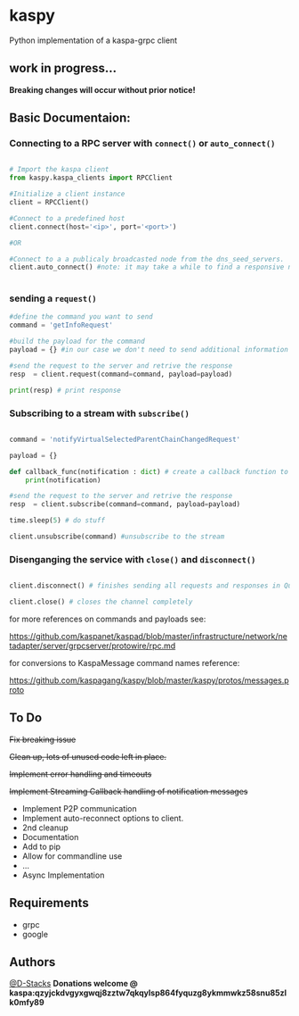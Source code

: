 # kaspy

Python implementation of a kaspa-grpc client

## work in progress...

**Breaking changes will occur without prior notice!**
    
## Basic Documentaion:

### Connecting to a RPC server with `connect()` or `auto_connect()` 

```python

# Import the kaspa client
from kaspy.kaspa_clients import RPCClient

#Initialize a client instance
client = RPCClient() 

#Connect to a predefined host
client.connect(host='<ip>', port='<port>') 

#OR

#Connect to a a publicaly broadcasted node from the dns_seed_servers.
client.auto_connect() #note: it may take a while to find a responsive nodes, timeout should be issued to not get stuck searching
    
```
### sending a `request()`

```python
#define the command you want to send
command = 'getInfoRequest'

#build the payload for the command
payload = {} #in our case we don't need to send additional information 

#send the request to the server and retrive the response
resp  = client.request(command=command, payload=payload)

print(resp) # print response

```
### Subscribing to a stream with `subscribe()`

```python 

command = 'notifyVirtualSelectedParentChainChangedRequest'

payload = {}

def callback_func(notification : dict) # create a callback function to process the notifications
    print(notification)

#send the request to the server and retrive the response
resp  = client.subscribe(command=command, payload=payload)

time.sleep(5) # do stuff

client.unsubscribe(command) #unsubscribe to the stream


```

### Disenganging the service with `close()` and `disconnect()`
```python

client.disconnect() # finishes sending all requests and responses in Que, halts all operations, but keeps the channel open.

client.close() # closes the channel completely

```

for more references on commands and payloads see:

https://github.com/kaspanet/kaspad/blob/master/infrastructure/network/netadapter/server/grpcserver/protowire/rpc.md 

for conversions to KaspaMessage command names reference:

https://github.com/kaspagang/kaspy/blob/master/kaspy/protos/messages.proto

## To Do 
~~Fix breaking issue~~

~~Clean up, lots of unused code left in place.~~

~~Implement error handling and timeouts~~

~~Implement Streaming Callback handling of notification messages~~

- Implement P2P communication 
- Implement auto-reconnect options to client.
- 2nd cleanup
- Documentation
- Add to pip
- Allow for commandline use
- ...
- Async Implementation

## Requirements
- grpc
- google

## Authors 
[@D-Stacks](https://github.com/D-Stacks)
**Donations welcome @ kaspa:qzyjckdvgyxgwqj8zztw7qkqylsp864fyquzg8ykmmwkz58snu85zlk0mfy89**
